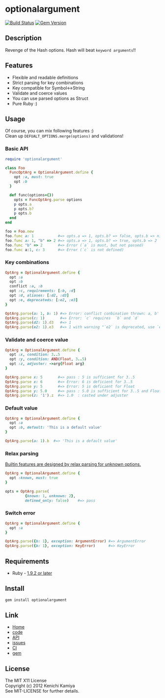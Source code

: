 optionalargument
=================

[![Build Status](https://secure.travis-ci.org/kachick/optionalargument.png)](http://travis-ci.org/kachick/optionalargument)
[![Gem Version](https://badge.fury.io/rb/optionalargument.png)](http://badge.fury.io/rb/optionalargument)

Description
-----------

Revenge of the Hash options.
Hash will beat `keyword arguments`!!

Features
--------

* Flexible and readable definitions
* Strict parsing for key combinations
* Key compatible for Symbol<->String
* Validate and coerce values
* You can use parsed options as Struct
* Pure Ruby :)

Usage
-----

Of course, you can mix following features :)  
Clean up `DEFUALT_OPTIONS.merge(options)` and validations!

### Basic API

```ruby
require 'optionalargument'

class Foo
  FuncOptArg = OptionalArgument.define {
    opt :a, must: true
    opt :b
  }

  def func(options={})
    opts = FuncOptArg.parse options
    p opts.a
    p opts.b?
    p opts.b
  end
end

foo = Foo.new
foo.func a: 1           #=> opts.a => 1, opts.b? => false, opts.b => nil
foo.func a: 1, "b" => 2 #=> opts.a => 1, opts.b? => true, opts.b => 2
foo.func "b" => 2       #=> Error (`a` is must, but not passed)
foo.func a:1, c: 3      #=> Error (`c` is not defined)
```

### Key combinations

```ruby
OptArg = OptionalArgument.define {
  opt :a
  opt :b
  conflict :a, :b
  opt :c, requirements: [:b, :d]
  opt :d, aliases: [:d2, :d3]
  opt :e, deprecateds: [:e2, :e3]
}

OptArg.parse(a: 1, b: 1) #=> Error: conflict conbination thrown: a, b'
OptArg.parse(c: 1)       #=> Error: `c` requires  `b` and `d`
OptArg.parse(d2: 1).d3   #=> 1
OptArg.parse(e2: 1).e3   #=> 1 with warning "`e2` is deprecated, use `e`" 
```

### Validate and coerce value

```ruby
OptArg = OptionalArgument.define {
  opt :x, condition: 3..5
  opt :y, condition: AND(Float, 3..5)
  opt :z, adjuster: ->arg{Float arg}
}

OptArg.parse x: 5       #=> pass : 5 is sufficient for 3..5
OptArg.parse x: 6       #=> Error: 6 is deficient for 3..5
OptArg.parse y: 5       #=> Error: 5 is deficient for Float
OptArg.parse y: 5.0     #=> pass : 5.0 is sufficient for 3..5 and Float
OptArg.parse(z: '1').z  #=> 1.0  : casted under adjuster
```

### Default value

```ruby
OptArg = OptionalArgument.define {
  opt :a
  opt :b, default: 'This is a default value'
}

OptArg.parse(a: 1).b  #=> 'This is a default value'
```

### Relax parsing

[Builtin features are designed by relax parsing for unknown options.](http://www.ruby-forum.com/topic/4402711#1064528)

```ruby
OptArg = OptionalArgument.define {
  opt :known, must: true
}

opts = OptArg.parse(
         {known: 1, unknown: 2},
         defined_only: false)    #=> pass
```

### Switch error

```ruby
OptArg = OptionalArgument.define {
  opt :a
}

OptArg.parse({b: 1}, exception: ArgumentError) #=> ArgumentError
OptArg.parse({b: 1}, exception: KeyError)      #=> KeyError
```

Requirements
-------------

* Ruby - [1.9.2 or later](http://travis-ci.org/#!/kachick/optionalargument)

Install
-------

```bash
gem install optionalargument
```

Link
----

* [Home](http://kachick.github.com/optionalargument/)
* [code](https://github.com/kachick/optionalargument)
* [API](http://kachick.github.com/optionalargument/yard/frames.html)
* [issues](https://github.com/kachick/optionalargument/issues)
* [CI](http://travis-ci.org/#!/kachick/optionalargument)
* [gem](https://rubygems.org/gems/optionalargument)

License
--------

The MIT X11 License  
Copyright (c) 2012 Kenichi Kamiya  
See MIT-LICENSE for further details.